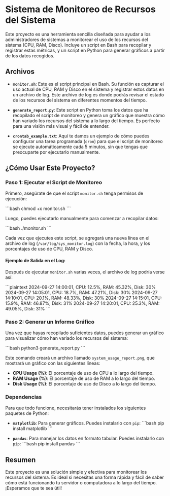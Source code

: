 
# Sistema de Monitoreo de Recursos del Sistema

Este proyecto es una herramienta sencilla diseñada para ayudar a los administradores de sistemas a monitorear el uso de los recursos del sistema (CPU, RAM, Disco). Incluye un script en Bash para recopilar y registrar estas métricas, y un script en Python para generar gráficos a partir de los datos recogidos.

## Archivos

- **`monitor.sh`**: Este es el script principal en Bash. Su función es capturar el uso actual de CPU, RAM y Disco en el sistema y registrar estos datos en un archivo de log. Este archivo de log es donde podrás revisar el estado de los recursos del sistema en diferentes momentos del tiempo.

- **`generate_report.py`**: Este script en Python toma los datos que ha recopilado el script de monitoreo y genera un gráfico que muestra cómo han variado los recursos del sistema a lo largo del tiempo. Es perfecto para una visión más visual y fácil de entender.

- **`crontab_example.txt`**: Aquí te damos un ejemplo de cómo puedes configurar una tarea programada (`cron`) para que el script de monitoreo se ejecute automáticamente cada 5 minutos, sin que tengas que preocuparte por ejecutarlo manualmente.

## ¿Cómo Usar Este Proyecto?

### Paso 1: Ejecutar el Script de Monitoreo

Primero, asegúrate de que el script `monitor.sh` tenga permisos de ejecución:

\`\`\`bash
chmod +x monitor.sh
\`\`\`

Luego, puedes ejecutarlo manualmente para comenzar a recopilar datos:

\`\`\`bash
./monitor.sh
\`\`\`

Cada vez que ejecutes este script, se agregará una nueva línea en el archivo de log (`/var/log/sys_monitor.log`) con la fecha, la hora, y los porcentajes de uso de CPU, RAM y Disco.

#### Ejemplo de Salida en el Log:

Después de ejecutar `monitor.sh` varias veces, el archivo de log podría verse así:

\`\`\`plaintext
2024-09-27 14:00:01, CPU: 12.5%, RAM: 45.32%, Disk: 30%
2024-09-27 14:05:01, CPU: 18.7%, RAM: 47.21%, Disk: 30%
2024-09-27 14:10:01, CPU: 20.1%, RAM: 48.33%, Disk: 30%
2024-09-27 14:15:01, CPU: 15.9%, RAM: 46.87%, Disk: 31%
2024-09-27 14:20:01, CPU: 25.3%, RAM: 49.05%, Disk: 31%
\`\`\`


### Paso 2: Generar un Informe Gráfico

Una vez que hayas recopilado suficientes datos, puedes generar un gráfico para visualizar cómo han variado los recursos del sistema:

\`\`\`bash
python3 generate_report.py
\`\`\`

Este comando creará un archivo llamado `system_usage_report.png`, que mostrará un gráfico con las siguientes líneas:

- **CPU Usage (%)**: El porcentaje de uso de CPU a lo largo del tiempo.
- **RAM Usage (%)**: El porcentaje de uso de RAM a lo largo del tiempo.
- **Disk Usage (%)**: El porcentaje de uso de Disco a lo largo del tiempo.

### Dependencias

Para que todo funcione, necesitarás tener instalados los siguientes paquetes de Python:

- **`matplotlib`**: Para generar gráficos. Puedes instalarlo con `pip`:
  \`\`\`bash
  pip install matplotlib
  \`\`\`

- **`pandas`**: Para manejar los datos en formato tabular. Puedes instalarlo con `pip`:
  \`\`\`bash
  pip install pandas
  \`\`\`

## Resumen

Este proyecto es una solución simple y efectiva para monitorear los recursos del sistema. Es ideal si necesitas una forma rápida y fácil de saber cómo está funcionando tu servidor o computadora a lo largo del tiempo. ¡Esperamos que te sea útil!
